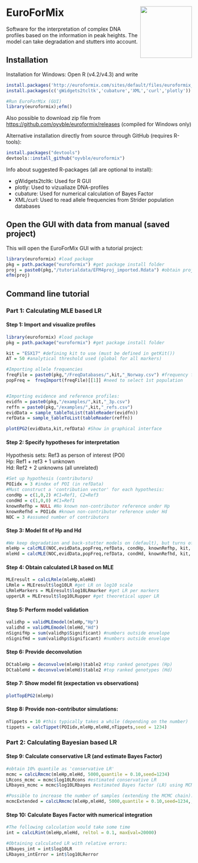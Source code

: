 
# EuroForMix <img src="man/figures/efmlogo.png" align="right" height=140/>

Software for the interpretation of complex DNA profiles based on the
information in peak heights. The model can take degradation and stutters
into account.

## Installation

Installation for Windows: Open R (v4.2/v4.3) and write

``` r
install.packages('http://euroformix.com/sites/default/files/euroformix_4.0.9.zip',repos=NULL,type='win.binary')
install.packages(c('gWidgets2tcltk','cubature','XML','curl','plotly'))

#Run EuroForMix (GUI)
library(euroformix);efm() 
```

Also possible to download zip file from
<https://github.com/oyvble/euroformix/releases> (compiled for Windows
only)

Alternative installation directly from source through GitHub (requires
R-tools):

``` r
install.packages("devtools")
devtools::install_github("oyvble/euroformix")
```

Info about suggested R-packages (all are optional to install):  
- gWidgets2tcltk: Used for R GUI  
- plotly: Used to vizualiaze DNA-profiles  
- cubature: Used for numerical calculation of Bayes Factor  
- XML/curl: Used to read allele frequencies from Strider population
databases

## Open the GUI with data from manual (saved project)

This will open the EuroForMix GUI with a tutorial project:

``` r
library(euroformix) #load package
pkg = path.package("euroformix") #get package install folder
proj = paste0(pkg,"/tutorialdata/EFM4proj_imported.Rdata") #obtain project file
efm(proj)
```

## Command line tutorial

### Part 1: Calculating MLE based LR

#### Step 1: Import and visualize profiles

``` r
library(euroformix) #load package
pkg = path.package("euroformix") #get package install folder

kit = "ESX17" #defining kit to use (must be defined in getKit())
AT = 50 #analytical threshold used (global for all markers)

#Importing allele frequencies
freqFile = paste0(pkg,"/FreqDatabases/",kit,"_Norway.csv") #frequency file to use
popFreq =  freqImport(freqFile)[[1]] #need to select 1st population


#Importing evidence and reference profiles:
evidfn = paste0(pkg,"/examples/",kit,"_3p.csv")
reffn = paste0(pkg,"/examples/",kit,"_refs.csv")
evidData = sample_tableToList(tableReader(evidfn))
refData = sample_tableToList(tableReader(reffn))
```

``` r
plotEPG2(evidData,kit,refData) #Show in graphical interface
```

#### Step 2: Specify hypotheses for interpretation

Hypothesis sets: Ref3 as person of interest (POI)  
Hp: Ref1 + ref3 + 1 unknown  
Hd: Ref2 + 2 unknowns (all unrelated)

``` r
#Set up hypothesis (contributors)
POIidx = 3 #index of POI (in refData)
#Must construct a 'contribution vector' for each hypothesis:
condHp = c(1,0,2) #C1=Ref1, C2=Ref3
condHd = c(1,0,0) #C1=Ref1
knownRefhp = NULL #No known non-contributor reference under Hp
knownRefhd = POIidx #known non-contributor reference under Hd
NOC = 3 #assumed number of contributors
```

#### Step 3: Model fit of Hp and Hd

``` r
#We keep degradation and back-stutter models on (default), but turns off forward stutter model:
mleHp = calcMLE(NOC,evidData,popFreq,refData, condHp, knownRefhp, kit, FWS=FALSE) 
mleHd = calcMLE(NOC,evidData,popFreq,refData, condHd, knownRefhd, kit, FWS=FALSE) 
```

#### Step 4: Obtain calculated LR based on MLE

``` r
MLEresult = calcLRmle(mleHp,mleHd)
LRmle = MLEresult$log10LR #get LR on log10 scale
LRmleMarkers = MLEresult$log10LRmarker #get LR per markers
upperLR = MLEresult$log10LRupper #get theoretical upper LR
```

#### Step 5: Perform model validation

``` r
validhp = validMLEmodel(mleHp,"Hp")
validhd = validMLEmodel(mleHd,"Hd")
nSignifHp = sum(validhp$Significant) #numbers outside envelope
nSignifHd = sum(validhp$Significant) #numbers outside envelope
```

#### Step 6: Provide deconvolution

``` r
DCtableHp = deconvolve(mleHp)$table2 #top ranked genotypes (Hp)
DCtableHd = deconvolve(mleHd)$table2 #top ranked genotypes (Hd)
```

#### Step 7: Show model fit (expectation vs observations)

``` r
plotTopEPG2(mleHp)
```

#### Step 8: Provide non-contributor simulations:

``` r
nTippets = 10 #this typically takes a while (depending on the number)
tippets = calcTippet(POIidx,mleHp,mleHd,nTippets,seed = 1234) 
```

### Part 2: Calculating Bayesian based LR

#### Step 9: Calculate conservative LR (and estimate Bayes Factor)

``` r
#obtain 10% quantile as 'conservative LR'
mcmc = calcLRmcmc(mleHp,mleHd, 5000,quantile = 0.10,seed=1234)
LRcons_mcmc = mcmc$log10LRcons #estimated conservative LR
LRbayes_mcmc = mcmc$log10LRbayes #estimated Bayes factor (LR) using MCMC

#Possible to increase the number of samples (extending the MCMC chain):
mcmcExtended = calcLRmcmc(mleHp,mleHd, 5000,quantile = 0.10,seed=1234,,mcmcObjList=mcmc$mcmcObj)
```

#### Step 10: Calculate Bayes Factor with numerical integration

``` r
#The following calculation would take some time
int = calcLRint(mleHp,mleHd, reltol = 0.1, maxEval=20000)

#Obtaining calculated LR with relative errors:
LRbayes_int = int$log10LR 
LRbayes_intError = int$log10LRerror
```
